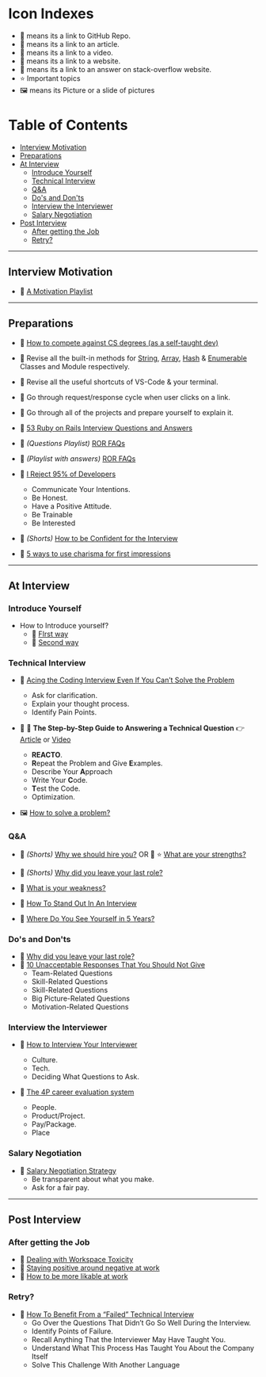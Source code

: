 # Icon Indexes

- 📓 means its a link to GitHub Repo.
- 📃 means its a link to an article.
- 🎥 means its a link to a video.
- 🔖 means its a link to a website.
- 🙋 means its a link to an answer on stack-overflow website.
- ⭐ Important topics
- 🖼️ means its Picture or a slide of pictures

# Table of Contents

- [Interview Motivation](#interview-motivation)
- [Preparations](#preparations)
- [At Interview](#at-interview)
  - [Introduce Yourself](#introduce-yourself)
  - [Technical Interview](#technical-interview)
  - [Q&A](#qa)
  - [Do's and Don'ts](#dos-and-donts)
  - [Interview the Interviewer](#interview-the-interviewer)
  - [Salary Negotiation](#salary-negotiation)
- [Post Interview](#post-interview)
  - [After getting the Job](#after-getting-the-job)
  - [Retry?](#retry)

---

## Interview Motivation

- 🎥 [A Motivation Playlist](https://youtube.com/playlist?list=PL0ANbWdKRcgqBojON5gOp2JnWs4Hk7stw)

---

## Preparations

- 🎥 [How to compete against CS degrees (as a self-taught dev)](https://youtu.be/xsL-5MhQWBk)

- 🔖 Revise all the built-in methods for [String](https://ruby-doc.org/3.1.2/String.html), [Array](https://ruby-doc.org/3.1.2/Array.html), [Hash](https://ruby-doc.org/3.1.2/Hash.html) & [Enumerable](https://ruby-doc.org/3.1.2/Enumerable.html) Classes and Module respectively.

- 🔘 Revise all the useful shortcuts of VS-Code & your terminal.

- 🔘 Go through request/response cycle when user clicks on a link.

- 🔘 Go through all of the projects and prepare yourself to explain it.

- 📃 [53 Ruby on Rails Interview Questions and Answers](https://medium.com/ruby-daily/53-ruby-on-rails-interview-questions-and-answers-eb99eed1aeb7)

- 🎥 _(Questions Playlist)_ [ROR FAQs](https://youtube.com/playlist?list=PL6SEI86zExmvCaLJMY9tFdP35NzCs2QdK)

- 🎥 _(Playlist with answers)_ [ROR FAQs](https://youtube.com/playlist?list=PL6SEI86zExmtPEhIPXhqLAScDURdT5z19)

- 📃 [I Reject 95% of Developers](https://betterprogramming.pub/i-reject-95-of-developers-in-an-interview-heres-how-to-become-one-of-the-top-5-aebf70ac427f)

  - Communicate Your Intentions.
  - Be Honest.
  - Have a Positive Attitude.
  - Be Trainable
  - Be Interested

- 🎥 _(Shorts)_ [How to be Confident for the Interview](https://youtu.be/NA5_WyR6xYM)
- 🎥 [5 ways to use charisma for first impressions](https://youtu.be/hUqhZtij7fQ?t=181)

---

## At Interview

### Introduce Yourself

- How to Introduce yourself?
  - 🎥 [FIrst way](https://youtu.be/N1Ak5RSAFww)
  - 🎥 [Second way](https://youtu.be/TiVq6ADO7XU)

### Technical Interview

- 📃 [Acing the Coding Interview Even If You Can’t Solve the Problem](https://betterprogramming.pub/acing-the-coding-interview-even-if-you-cant-solve-the-problem-91a950947226)

  - Ask for clarification.
  - Explain your thought process.
  - Identify Pain Points.

- 📃 🎥 **The Step-by-Step Guide to Answering a Technical Question** 👉 [Article](https://betterprogramming.pub/the-step-by-step-guide-to-answering-a-technical-question-in-a-coding-interview-37928490d4e2) or [Video](https://youtu.be/DIR_rxusO8Q)

  - **REACTO**.
  - **R**epeat the Problem and Give **E**xamples.
  - Describe Your **A**pproach
  - Write Your **C**ode.
  - **T**est the Code.
  - Optimization.

- 🖼️ [How to solve a problem?](https://photos.app.goo.gl/4NUBcGd9x9khsRkU6)

### Q&A

- 🎥 _(Shorts)_ [Why we should hire you?](https://youtube.com/shorts/t2Y1TVBL3JU?feature=share)
  OR
  🎥 ⭐ [What are your strengths?](https://youtu.be/E5Gt2W9zKJE)

- 🎥 _(Shorts)_ [Why did you leave your last role?](https://youtu.be/Rz8I7RI2WWw)
- 🎥 [What is your weakness?](https://youtu.be/crJiaNQ2dv8)
- 🎥 [How To Stand Out In An Interview](https://youtu.be/UXaLyy1twaE)
- 🎥 [Where Do You See Yourself in 5 Years?](https://youtu.be/gGU3TunJqH0)

### Do's and Don'ts

- 🎥 [Why did you leave your last role?](https://youtu.be/Rz8I7RI2WWw)
- 📃 [10 Unacceptable Responses That You Should Not Give](https://betterprogramming.pub/10-unacceptable-responses-that-you-should-not-give-at-a-job-interview-b6f0d78c23e3)
  - Team-Related Questions
  - Skill-Related Questions
  - Skill-Related Questions
  - Big Picture-Related Questions
  - Motivation-Related Questions

### Interview the Interviewer

- 📃 [How to Interview Your Interviewer](https://betterprogramming.pub/software-engineer-interview-interview-your-interviewer-4964257b3c4)

  - Culture.
  - Tech.
  - Deciding What Questions to Ask.

- 📃 [The 4P career evaluation system](https://alexewerlof.medium.com/the-four-p-s-of-career-search-6380a61cc961)
  - People.
  - Product/Project.
  - Pay/Package.
  - Place

### Salary Negotiation

- 📃 [Salary Negotiation Strategy](https://alexewerlof.medium.com/my-salary-negotiation-strategy-4c67419ccbcd)
  - Be transparent about what you make.
  - Ask for a fair pay.

---

## Post Interview

### After getting the Job

- 🎥 [Dealing with Workspace Toxicity](https://youtu.be/nwPTrXTT7J0)
- 🎥 [Staying positive around negative at work](https://youtu.be/8yL_LaRnj7U)
- 🎥 [How to be more likable at work](https://youtu.be/Kjd31FdTTEM)

### Retry?

- 📃 [How To Benefit From a “Failed” Technical Interview](https://betterprogramming.pub/actionable-steps-after-coding-interview-2e904c0cc3af)
  - Go Over the Questions That Didn’t Go So Well During the Interview.
  - Identify Points of Failure.
  - Recall Anything That the Interviewer May Have Taught You.
  - Understand What This Process Has Taught You About the Company Itself
  - Solve This Challenge With Another Language
